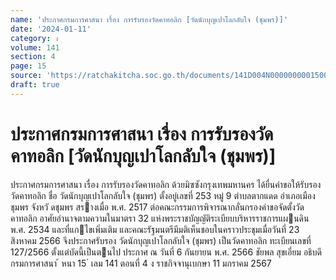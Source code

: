 ```yaml
---
name: 'ประกาศกรมการศาสนา เรื่อง การรับรองวัดคาทอลิก [วัดนักบุญเปาโลกลับใจ (ชุมพร)]'
date: '2024-01-11'
category: ง
volume: 141
section: 4
page: 15
source: 'https://ratchakitcha.soc.go.th/documents/141D004N0000000001500.pdf'
draft: true
---
```


# ประกาศกรมการศาสนา เรื่อง การรับรองวัดคาทอลิก [วัดนักบุญเปาโลกลับใจ (ชุมพร)]

ประกาศกรมการศาสนา เรื่อง การรับรองวัดคาทอลิก ด้วยมิซซังกรุงเทพมหานคร ได้ยื่นคําขอให้รับรองวัดคาทอลิก ชื่อ วัดนักบุญเปาโลกลับใจ (ชุมพร) ตั้งอยู่เลขที่ 253 หมู่ 9 ตําบลตากแดด อําเภอเมืองชุมพร จังหวั ดชุมพร สรางเมื่อ พ.ศ. 2517 ต่อคณะกรรมการพิจารณากลั่นกรองคําขอจัดตั้งวัดคาทอลิก อาศัยอํานาจตามความในมาตรา 32 แห่งพระราชบัญญัติระเบียบบริหารราชการแผนดิน พ.ศ. 2534 และที่แกไขเพิ่มเติม และคณะรัฐมนตรีมีมติเห็นชอบในคราวประชุมเมื่อวันที่ 23 สิงหาคม 2566 จึงประกาศรับรอง วัดนักบุญเปาโลกลับใจ (ชุมพร) เป็นวัดคาทอลิก ทะเบียนเลขที่ 127/2566 ตั้งแต่บัดนี้เป็นตนไป ประกาศ ณ วันที่ 6 กันยายน พ.ศ. 2566 ชัยพล สุขเอี่ยม อธิบดีกรมการศาสนา ้ หนา 15 ่ เลม 141 ตอนที่ 4 ง ราชกิจจานุเบกษา 11 มกราคม 2567
